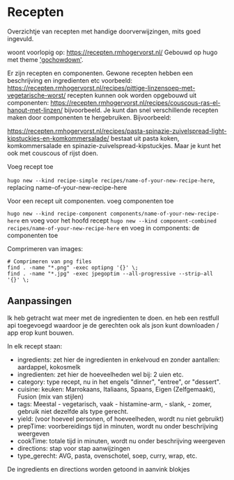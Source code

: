 # Recepten

Overzichtje van recepten met handige doorverwijzingen,
mits goed ingevuld.

woont voorlopig op: <https://recepten.rmhogervorst.nl/>
Gebouwd op hugo met theme ['gochowdown'](https://github.com/seanlane/gochowdown).

Er zijn recepten en componenten. Gewone recepten hebben een beschrijving en ingredienten etc
voorbeeld: <https://recepten.rmhogervorst.nl/recipes/pittige-linzensoep-met-vegetarische-worst/>
recepten kunnen ook worden opgebouwd uit componenten: <https://recepten.rmhogervorst.nl/recipes/couscous-ras-el-hanout-met-linzen/> bijvoorbeeld.
Je kunt dan snel verschillende recepten maken door componenten te hergebruiken. Bijvoorbeeld:

<https://recepten.rmhogervorst.nl/recipes/pasta-spinazie-zuivelspread-light-kipstuckjes-en-komkommersalade/>
bestaat uit pasta koken, komkommersalade en spinazie-zuivelspread-kipstuckjes.
Maar je kunt het ook met couscous of rijst doen.

Voeg recept toe

`hugo new --kind recipe-simple recipes/name-of-your-new-recipe-here`, replacing name-of-your-new-recipe-here

Voor een recept uit componenten. voeg componenten toe

`hugo new --kind recipe-component components/name-of-your-new-recipe-here`
en voeg voor het hoofd recept
`hugo new --kind component-combined recipes/name-of-your-new-recipe-here`
en voeg in components: de componenten toe

Comprimeren van images:

```
# Comprimeren van png files
find . -name "*.png" -exec optipng '{}' \;
find . -name "*.jpg" -exec jpegoptim --all-progressive --strip-all '{}' \;
```



## Aanpassingen
Ik heb getracht wat meer met de ingredienten te doen. en heb een restfull api toegevoegd waardoor je de gerechten ook als json kunt downloaden / app erop kunt bouwen.

In elk recept staan:
- ingredients: zet hier de ingredienten in enkelvoud en zonder aantallen: aardappel, kokosmelk
- ingredienten: zet hier de hoeveelheden wel bij: 2 uien etc.
- category: type recept, nu in het engels "dinner", "entree", or "dessert".
- cuisine: keuken: Marrokaans, Italiaans, Spaans, Eigen (Zelfgemaakt), Fusion (mix van stijlen)
- tags: Meestal  - vegetarisch, vaak - histamine-arm, - slank, - zomer, gebruik niet dezelfde als type gerecht.
- yield: (voor hoeveel personen, of hoeveelheden, wordt nu niet gebruikt)
- prepTime: voorbereidings tijd in minuten, wordt nu onder beschrijving weergeven
- cookTime: totale tijd in minuten, wordt nu onder beschrijving weergeven
- directions: stap voor stap aanwijzingen
- type_gerecht:  AVG, pasta, ovenschotel, soep, curry, wrap, etc.

De ingredients en directions worden getoond in aanvink blokjes
